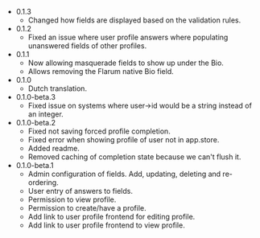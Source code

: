 - 0.1.3
  - Changed how fields are displayed based on the validation rules.
- 0.1.2
  - Fixed an issue where user profile answers where populating unanswered fields of other profiles.
- 0.1.1
  - Now allowing masquerade fields to show up under the Bio.
  - Allows removing the Flarum native Bio field.
- 0.1.0
  - Dutch translation.
- 0.1.0-beta.3
  - Fixed issue on systems where user->id would be a string instead of an integer.
- 0.1.0-beta.2
  - Fixed not saving forced profile completion.
  - Fixed error when showing profile of user not in app.store.
  - Added readme.
  - Removed caching of completion state because we can't flush it.
- 0.1.0-beta.1
  - Admin configuration of fields. Add, updating, deleting and re-ordering.
  - User entry of answers to fields.
  - Permission to view profile.
  - Permission to create/have a profile.
  - Add link to user profile frontend for editing profile.
  - Add link to user profile frontend to view profile.
